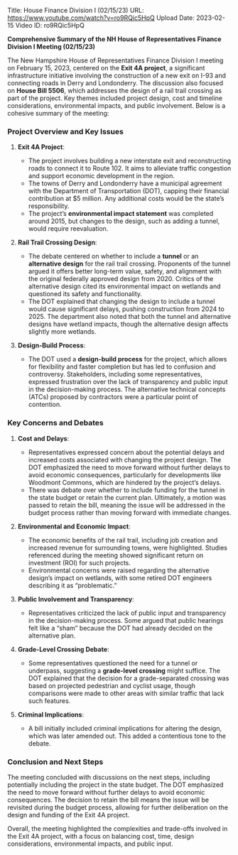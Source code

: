 Title: House Finance Division I (02/15/23)
URL: https://www.youtube.com/watch?v=ro9RQic5HpQ
Upload Date: 2023-02-15
Video ID: ro9RQic5HpQ

**Comprehensive Summary of the NH House of Representatives Finance Division I Meeting (02/15/23)**

The New Hampshire House of Representatives Finance Division I meeting on February 15, 2023, centered on the **Exit 4A project**, a significant infrastructure initiative involving the construction of a new exit on I-93 and connecting roads in Derry and Londonderry. The discussion also focused on **House Bill 5506**, which addresses the design of a rail trail crossing as part of the project. Key themes included project design, cost and timeline considerations, environmental impacts, and public involvement. Below is a cohesive summary of the meeting:

### **Project Overview and Key Issues**
1. **Exit 4A Project**:
   - The project involves building a new interstate exit and reconstructing roads to connect it to Route 102. It aims to alleviate traffic congestion and support economic development in the region.
   - The towns of Derry and Londonderry have a municipal agreement with the Department of Transportation (DOT), capping their financial contribution at $5 million. Any additional costs would be the state’s responsibility.
   - The project’s **environmental impact statement** was completed around 2015, but changes to the design, such as adding a tunnel, would require reevaluation.

2. **Rail Trail Crossing Design**:
   - The debate centered on whether to include a **tunnel** or an **alternative design** for the rail trail crossing. Proponents of the tunnel argued it offers better long-term value, safety, and alignment with the original federally approved design from 2020. Critics of the alternative design cited its environmental impact on wetlands and questioned its safety and functionality.
   - The DOT explained that changing the design to include a tunnel would cause significant delays, pushing construction from 2024 to 2025. The department also noted that both the tunnel and alternative designs have wetland impacts, though the alternative design affects slightly more wetlands.

3. **Design-Build Process**:
   - The DOT used a **design-build process** for the project, which allows for flexibility and faster completion but has led to confusion and controversy. Stakeholders, including some representatives, expressed frustration over the lack of transparency and public input in the decision-making process. The alternative technical concepts (ATCs) proposed by contractors were a particular point of contention.

### **Key Concerns and Debates**
1. **Cost and Delays**:
   - Representatives expressed concern about the potential delays and increased costs associated with changing the project design. The DOT emphasized the need to move forward without further delays to avoid economic consequences, particularly for developments like Woodmont Commons, which are hindered by the project’s delays.
   - There was debate over whether to include funding for the tunnel in the state budget or retain the current plan. Ultimately, a motion was passed to retain the bill, meaning the issue will be addressed in the budget process rather than moving forward with immediate changes.

2. **Environmental and Economic Impact**:
   - The economic benefits of the rail trail, including job creation and increased revenue for surrounding towns, were highlighted. Studies referenced during the meeting showed significant return on investment (ROI) for such projects.
   - Environmental concerns were raised regarding the alternative design’s impact on wetlands, with some retired DOT engineers describing it as “problematic.”

3. **Public Involvement and Transparency**:
   - Representatives criticized the lack of public input and transparency in the decision-making process. Some argued that public hearings felt like a “sham” because the DOT had already decided on the alternative plan.

4. **Grade-Level Crossing Debate**:
   - Some representatives questioned the need for a tunnel or underpass, suggesting a **grade-level crossing** might suffice. The DOT explained that the decision for a grade-separated crossing was based on projected pedestrian and cyclist usage, though comparisons were made to other areas with similar traffic that lack such features.

5. **Criminal Implications**:
   - A bill initially included criminal implications for altering the design, which was later amended out. This added a contentious tone to the debate.

### **Conclusion and Next Steps**
The meeting concluded with discussions on the next steps, including potentially including the project in the state budget. The DOT emphasized the need to move forward without further delays to avoid economic consequences. The decision to retain the bill means the issue will be revisited during the budget process, allowing for further deliberation on the design and funding of the Exit 4A project.

Overall, the meeting highlighted the complexities and trade-offs involved in the Exit 4A project, with a focus on balancing cost, time, design considerations, environmental impacts, and public input.